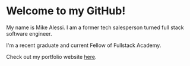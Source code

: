 # Welcome to my GitHub!

My name is Mike Alessi. I am a former tech salesperson turned full stack software engineer.

I'm a recent graduate and current Fellow of Fullstack Academy.

Check out my portfolio website <a href='https://malessi5.github.io/malessi5/' target='blank'> here</a>.
